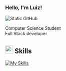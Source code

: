 ### Hello, I'm Luiz!

<img src="https://img.shields.io/static/v1?label=Overview&message=Luiz&color=8b00c2&style=for-the-badge&logo=GitHub" alt="Static GitHub">

<p>Computer Science Student<br/> Full Stack developer</p>

<!--<img src="https://github-readme-stats.vercel.app/api/top-langs/?username=luizfern&layout=donut&theme=dark" alt="ilustração do status dgithub">-->

## <img src="https://media2.giphy.com/media/QssGEmpkyEOhBCb7e1/giphy.gif?cid=ecf05e47a0n3gi1bfqntqmob8g9aid1oyj2wr3ds3mg700bl&rid=giphy.gif" width ="25"><b> Skills</b>

[![My Skills](https://skillicons.dev/icons?i=js,ts,nodejs,html,css,angular,java,py,cs,mysql,mongodb)](https://skillicons.dev)
